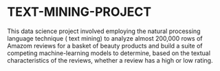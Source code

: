 # TEXT-MINING-PROJECT
This data science project involved employing the natural processing language technique ( text mining) to analyze almost 200,000 rows of Amazom reviews for a basket of beauty products and build a suite of competing machine-learning models to determine, based on the textual characteristics of the reviews, whether a review has a high or low rating.
